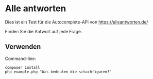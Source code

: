 # Alle antworten

Dies ist ein Test für die Autocomplete-API von https://alleantworten.de/

Finden Sie die Antwort auf jede Frage.

## Verwenden

Command-line:

```shell
composer install
php example.php "Was bedeuten die schachfiguren?"
```